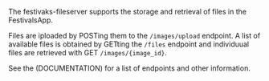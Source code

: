 The festivaks-fileserver supports the storage and retrieval of files in the FestivalsApp. 

Files are iploaded by POSTing them to the `/images/upload` endpoint. A list of available files is obtained by GETting the `/files` endpoint and  individuual files are retrieved with GET `/images/{image_id}`.

See the (DOCUMENTATION) for a list of endpoints and other information.